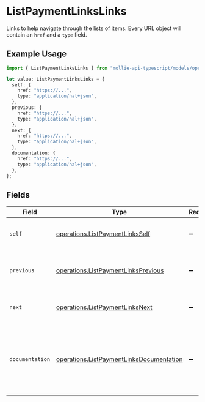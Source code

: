 # ListPaymentLinksLinks

Links to help navigate through the lists of items. Every URL object will contain an `href` and a `type` field.

## Example Usage

```typescript
import { ListPaymentLinksLinks } from "mollie-api-typescript/models/operations";

let value: ListPaymentLinksLinks = {
  self: {
    href: "https://...",
    type: "application/hal+json",
  },
  previous: {
    href: "https://...",
    type: "application/hal+json",
  },
  next: {
    href: "https://...",
    type: "application/hal+json",
  },
  documentation: {
    href: "https://...",
    type: "application/hal+json",
  },
};
```

## Fields

| Field                                                                                                | Type                                                                                                 | Required                                                                                             | Description                                                                                          |
| ---------------------------------------------------------------------------------------------------- | ---------------------------------------------------------------------------------------------------- | ---------------------------------------------------------------------------------------------------- | ---------------------------------------------------------------------------------------------------- |
| `self`                                                                                               | [operations.ListPaymentLinksSelf](../../models/operations/listpaymentlinksself.md)                   | :heavy_minus_sign:                                                                                   | The URL to the current set of items.                                                                 |
| `previous`                                                                                           | [operations.ListPaymentLinksPrevious](../../models/operations/listpaymentlinksprevious.md)           | :heavy_minus_sign:                                                                                   | The previous set of items, if available.                                                             |
| `next`                                                                                               | [operations.ListPaymentLinksNext](../../models/operations/listpaymentlinksnext.md)                   | :heavy_minus_sign:                                                                                   | The next set of items, if available.                                                                 |
| `documentation`                                                                                      | [operations.ListPaymentLinksDocumentation](../../models/operations/listpaymentlinksdocumentation.md) | :heavy_minus_sign:                                                                                   | In v2 endpoints, URLs are commonly represented as objects with an `href` and `type` field.           |